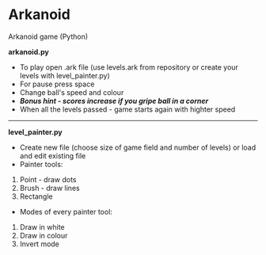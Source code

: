 # Arkanoid
Arkanoid game (Python)

**arkanoid.py**
* To play open .ark file (use levels.ark from repository or create your levels with level_painter.py)
* For pause press space
* Change ball's speed and colour
* ***Bonus hint - scores increase if you gripe ball in a corner***
* When all the levels passed - game starts again with highter speed

***
**level_painter.py**
* Create new file (choose size of game field and number of levels) or load and edit existing file
* Painter tools:
1. Point - draw dots
2. Brush - draw lines
3. Rectangle
* Modes of every painter tool:
1. Draw in white
2. Draw in colour
3. Invert mode